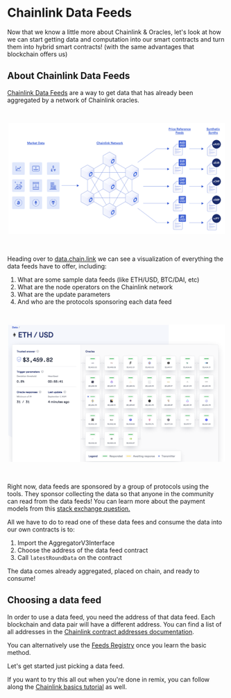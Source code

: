 # Chainlink Data Feeds

Now that we know a little more about Chainlink & Oracles, let's look at how we can start getting data and computation into our smart contracts and turn them into hybrid smart contracts! (with the same advantages that blockchain offers us)

## About Chainlink Data Feeds

[Chainlink Data Feeds](https://docs.chain.link/docs/using-chainlink-reference-contracts/) are a way to get data that has already been aggregated by a network of Chainlink oracles. 

<br/>
<p align="center">
<img src="./../../img/chainlink_feeds.png" width="500" alt="Chainlink Data Feeds">
</p>
<br/>

Heading over to [data.chain.link](https://data.chain.link/) we can see a visualization of everything the data feeds have to offer, including:

1. What are some sample data feeds (like ETH/USD, BTC/DAI, etc)
2. What are the node operators on the Chainlink network
3. What are the update parameters
4. And who are the protocols sponsoring each data feed

<br/>
<p align="center">
<img src="./../../img/data_chain_link.png" width="500" alt="Chainlink Data Feeds">
</p>
<br/>

Right now, data feeds are sponsored by a group of protocols using the tools. They sponsor collecting the data so that anyone in the community can read from the data feeds! You can learn more about the payment models from this [stack exchange question.](https://ethereum.stackexchange.com/questions/87473/is-chainlinks-price-reference-data-free-to-consume)

All we have to do to read one of these data fees and consume the data into our own contracts is to:

1. Import the AggregatorV3Interface
2. Choose the address of the data feed contract
3. Call `latestRoundData` on the contract

The data comes already aggregated, placed on chain, and ready to consume!

## Choosing a data feed

In order to use a data feed, you need the address of that data feed. Each blockchain and data pair will have a different address. You can find a list of all addresses in the [Chainlink contract addresses documentation](https://docs.chain.link/docs/reference-contracts/).

You can alternatively use the [Feeds Registry](https://docs.chain.link/docs/feed-registry/) once you learn the basic method. 

Let's get started just picking a data feed. 

If you want to try this all out when you're done in remix, you can follow along the [Chainlink basics tutorial](https://docs.chain.link/docs/beginners-tutorial/) as well. 